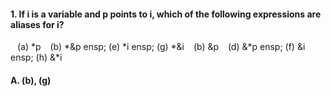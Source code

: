 #### 1. If i is a variable and p points to i, which of the following expressions are aliases for i?
&ensp; (a) *p &ensp; (b) *&p ensp; (e) *i ensp; (g) *&i
&ensp; (b) &p &ensp; (d) &*p ensp; (f) &i ensp; (h) &*i

#### A. (b), (g)
